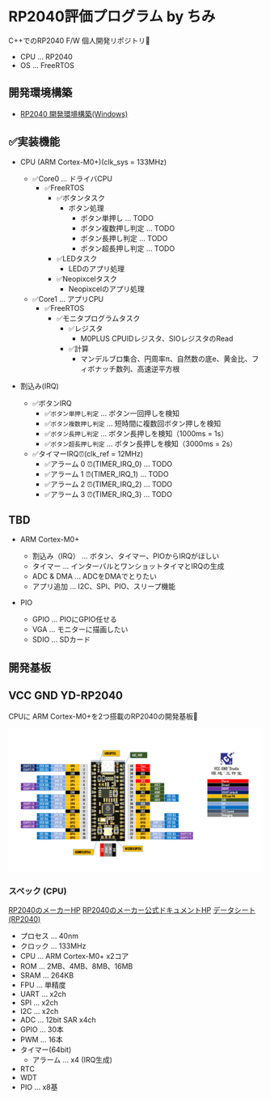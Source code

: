 # RP2040評価プログラム by ちみ
C++でのRP2040 F/W 個人開発リポジトリ🥳

- CPU ... RP2040
- OS ... FreeRTOS

## 開発環境構築
- [RP2040 開発環境構築(Windows)](doc/rp2040_dev_env.md)

## ✅実装機能
- CPU (ARM Cortex-M0+)(clk_sys = 133MHz)
  - ✅Core0 ... ドライバCPU
    - ✅FreeRTOS
      - ✅ボタンタスク
        - ボタン処理
          - ボタン単押し ... TODO
          - ボタン複数押し判定 ... TODO
          - ボタン長押し判定 ... TODO
          - ボタン超長押し判定 ... TODO
      - ✅LEDタスク
        - LEDのアプリ処理
      - ✅Neopixcelタスク
        - Neopixcelのアプリ処理
  - ✅Core1 ... アプリCPU
    - ✅FreeRTOS
      - ✅モニタプログラムタスク
        - ✅レジスタ
          - M0PLUS CPUIDレジスタ、SIOレジスタのRead
        - ✅計算
          - マンデルブロ集合、円周率π、自然数の底e、黄金比、フィボナッチ数列、高速逆平方根

- 割込み(IRQ)
    - ✅ボタンIRQ
      - ✅`ボタン単押し判定` ... ボタン一回押しを検知
      - ✅`ボタン複数押し判定` ... 短時間に複数回ボタン押しを検知
      - ✅`ボタン長押し判定` ... ボタン長押しを検知（1000ms = 1s）
      - ✅`ボタン超長押し判定` ... ボタン長押しを検知（3000ms = 2s）
  - ✅タイマーIRQ⏰(clk_ref = 12MHz)
    - ✅アラーム 0 ⏰(TIMER_IRQ_0) ... TODO
    - ✅アラーム 1 ⏰(TIMER_IRQ_1) ... TODO
    - ✅アラーム 2 ⏰(TIMER_IRQ_2) ... TODO
    - ✅アラーム 3 ⏰(TIMER_IRQ_3) ... TODO

## TBD
- ARM Cortex-M0+
  - 割込み（IRQ） ... ボタン、タイマー、PIOからIRQがほしい
  - タイマー ... インターバルとワンショットタイマとIRQの生成
  - ADC & DMA ... ADCをDMAでとりたい
  - アプリ追加 ... I2C、SPI、PIO、スリープ機能

- PIO
  - GPIO ... PIOにGPIO任せる
  - VGA ... モニターに描画したい
  - SDIO ... SDカード

## 開発基板
## VCC GND YD-RP2040
CPUに ARM Cortex-M0+を2つ搭載のRP2040の開発基板🥳


![yd_rp2040_pin_out](doc/YD-RP2040\YD-2040-PIN.png)

### スペック (CPU)
[RP2040のメーカーHP](https://www.raspberrypi.com/products/rp2040/)
[RP2040のメーカー公式ドキュメントHP](https://www.raspberrypi.com/documentation/microcontrollers/silicon.html)
[データシート(RP2040)](https://datasheets.raspberrypi.com/rp2040/rp2040-datasheet.pdf)

- プロセス ... 40nm
- クロック ... 133MHz
- CPU ... ARM Cortex-M0+ x2コア
- ROM ... 2MB、4MB、8MB、16MB
- SRAM ... 264KB
- FPU ... 単精度
- UART ... x2ch
- SPI ... x2ch
- I2C ... x2ch
- ADC ... 12bit SAR x4ch
- GPIO ... 30本
- PWM ... 16本
- タイマー(64bit)
  - アラーム ... x4 (IRQ生成)
- RTC
- WDT
- PIO ... x8基